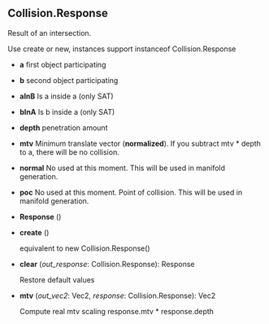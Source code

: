 <a name="Collision.Response"></a>
## Collision.Response
  Result of an intersection.

  Use create or new, instances support instanceof Collision.Response

  * **a** first object participating

  * **b** second object participating

  * **aInB** Is a inside a (only SAT)

  * **bInA** Is b inside a (only SAT)

  * **depth** penetration amount

  * **mtv** Minimum translate vector (**normalized**). If you subtract mtv * depth to a, there will be no collision.

  * **normal** No used at this moment. This will be used in manifold generation.

  * **poc** No used at this moment. Point of collision. This will be used in manifold generation.

<a name="Collision.Response-Response"></a>
* **Response** ()

<a name="Collision.Response-create"></a>
* **create** ()

  equivalent to new Collision.Response()


<a name="Collision.Response-clear"></a>
* **clear** (*out_response*: Collision.Response): Response

  Restore default values


<a name="Collision.Response-mtv"></a>
* **mtv** (*out_vec2*: Vec2, *response*: Collision.Response): Vec2

  Compute real mtv scaling response.mtv * response.depth
